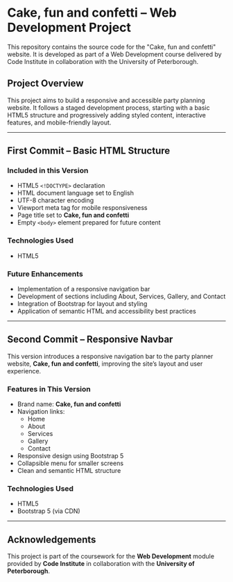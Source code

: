 # Cake, fun and confetti – Web Development Project

This repository contains the source code for the "Cake, fun and confetti" website. It is developed as part of a Web Development course delivered by Code Institute in collaboration with the University of Peterborough.

## Project Overview

This project aims to build a responsive and accessible party planning website. It follows a staged development process, starting with a basic HTML5 structure and progressively adding styled content, interactive features, and mobile-friendly layout.

---

## First Commit – Basic HTML Structure

### Included in this Version

- HTML5 `<!DOCTYPE>` declaration
- HTML document language set to English
- UTF-8 character encoding
- Viewport meta tag for mobile responsiveness
- Page title set to **Cake, fun and confetti**
- Empty `<body>` element prepared for future content

### Technologies Used

- HTML5

### Future Enhancements

- Implementation of a responsive navigation bar
- Development of sections including About, Services, Gallery, and Contact
- Integration of Bootstrap for layout and styling
- Application of semantic HTML and accessibility best practices

---

## Second Commit – Responsive Navbar

This version introduces a responsive navigation bar to the party planner website, **Cake, fun and confetti**, improving the site’s layout and user experience.

### Features in This Version

- Brand name: **Cake, fun and confetti**
- Navigation links:
  - Home
  - About
  - Services
  - Gallery
  - Contact
- Responsive design using Bootstrap 5
- Collapsible menu for smaller screens
- Clean and semantic HTML structure

### Technologies Used

- HTML5
- Bootstrap 5 (via CDN)

---

## Acknowledgements

This project is part of the coursework for the **Web Development** module provided by **Code Institute** in collaboration with the **University of Peterborough**.
